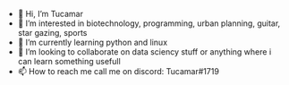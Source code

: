 - 👋 Hi, I’m Tucamar
- 👀 I’m interested in biotechnology, programming, urban planning, guitar, star gazing, sports
- 🌱 I’m currently learning python and linux
- 💞️ I’m looking to collaborate on data sciency stuff or anything where i can learn something usefull
- 📫 How to reach me call me on discord: Tucamar#1719

<!---
xxtucamarxx/xxtucamarxx is a ✨ special ✨ repository because its `README.md` (this file) appears on your GitHub profile.
You can click the Preview link to take a look at your changes.
--->
